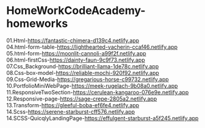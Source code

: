 # HomeWorkCodeAcademy-homeworks
01.Html-https://fantastic-chimera-d139c4.netlify.app <br>
04.html-form-table-https://lighthearted-vacherin-ccaf46.netlify.app <br>
05.html-form-https://moonlit-cannoli-a99f2f.netlify.app <br>
06.html-firstCss-https://dainty-faun-9c9f73.netlify.app <br>
07.Css_Background-https://brilliant-llama-1de78c.netlify.app <br>
08.Css-box-model-https://reliable-mochi-920f92.netlify.app <br>
09.Css-Grid-Media-https://gregarious-horse-c99732.netlify.app <br>
10.PortfolioMiniWebPage-https://meek-rugelach-9b08a0.netlify.app <br>
11.ResponsiveTwoSection-https://cerulean-kangaroo-076e9e.netlify.app <br>
12.Responsive-page-https://sage-crepe-2805a2.netlify.app <br>
13.Transform-https://gleeful-boba-ef6fe4.netlify.app <br>
14.Scss-https://serene-starburst-cff576.netlify.app <br>
14.SCSS-QuicqlyLandingPage-https://effulgent-starburst-a5f245.netlify.app 


